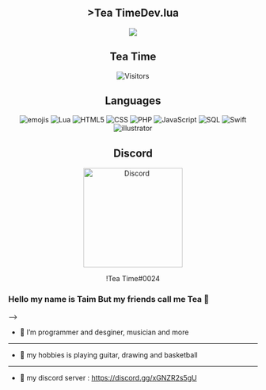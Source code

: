 
<h2 align="center">>Tea TimeDev.lua</h2>




<p align="center">
<image src="https://github-readme-stats.vercel.app/api?username=TEA24&&show_icons=true&title_color=ffffff&icon_color=bb2acf&text_color=daf7dc&bg_color=151515">
</p>
  
<h2 align="center">Tea Time</h2>

<p align="center">
  <img alt="Visitors" src="https://visitor-badge.laobi.icu/badge?page_id=TEA24">
</p>
  
  
<h2 align="center">Languages</h2>

<p align="center">
  <img alt="emojis" src="https://cdn.discordapp.com/emojis/736610993173692426.gif?v=1">
  <img alt="Lua" src="https://img.shields.io/badge/lua-%232C2D72.svg?style=for-the-badge&logo=lua&logoColor=white">
  <img alt="HTML5" src="https://img.shields.io/badge/-HTML5-000000?style=flat&logo=HTML5">
  <img alt="CSS" src="https://img.shields.io/badge/css3-%231572B6.svg?style=for-the-badge&logo=css3&logoColor=white">
  <img alt="PHP" src="https://img.shields.io/badge/php-%23777BB4.svg?style=for-the-badge&logo=php&logoColor=white">
  <img alt="JavaScript" src="https://img.shields.io/badge/-JavaScript-000000?style=flat&logo=javascript">
  <img alt="SQL" src="https://img.shields.io/badge/-SQL-000000?style=flat&logo=MySQL">
  <img alt="Swift" src="https://img.shields.io/badge/-Swift-000000?style=flat&logo=Swift">
   <img alt="illustrator " src="https://cdn.discordapp.com/emojis/815628012543672340.png?v=1">
</p>




<h2 align="center">Discord</h2>

<p align="center">
  <img alt="Discord" src="https://brandslogos.com/wp-content/uploads/thumbs/discord-logo-vector.svg" width="200" height="200">
  <p align="center">!Tea Time#0024</p>
</p>





### Hello my name is Taim But my friends call me Tea 👋



-->
- 🔭 I’m programmer and desginer, musician and more  
-------------------------------------------------------------- 
- 💬 my hobbies is playing guitar, drawing and basketball  
-------------------------------------------------------------- 


- 👾 my discord server : https://discord.gg/xGNZR2s5gU
